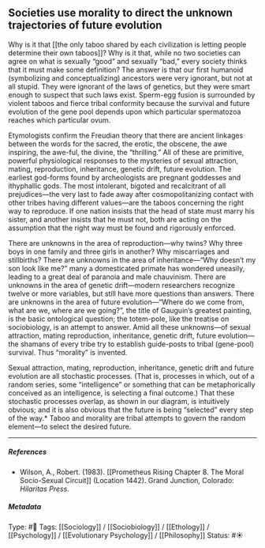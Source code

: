 ##  Societies use morality to direct the unknown trajectories of future evolution  # 

Why is it that [[the only taboo shared by each civilization is letting people determine their own taboos]]? Why is it that, while no two societies can agree on what is sexually “good” and sexually “bad,” every society thinks that it must make some definition? The answer is that our first humanoid (symbolizing and conceptualizing) ancestors were very ignorant, but not at all stupid. They were ignorant of the laws of genetics, but they were smart enough to suspect that such laws exist. Sperm-egg fusion is surrounded by violent taboos and fierce tribal conformity because the survival and future evolution of the gene pool depends upon which particular spermatozoa reaches which particular ovum.

Etymologists confirm the Freudian theory that there are ancient linkages between the words for the sacred, the erotic, the obscene, the awe inspiring, the awe-ful, the divine, the “thrilling.” All of these are primitive, powerful physiological responses to the mysteries of sexual attraction, mating, reproduction, inheritance, genetic drift, future evolution. The earliest god-forms found by archeologists are pregnant goddesses and ithyphallic gods. The most intolerant, bigoted and recalcitrant of all prejudices—the very last to fade away after cosmopolitanizing contact with other tribes having different values—are the taboos concerning the right way to reproduce. If one nation insists that the head of state must marry his sister, and another insists that he must not, both are acting on the assumption that the right way must be found and rigorously enforced.

There are unknowns in the area of reproduction—why twins? Why three boys in one family and three girls in another? Why miscarriages and stillbirths? There are unknowns in the area of inheritance—“Why doesn’t my son look like me?” many a domesticated primate has wondered uneasily, leading to a great deal of paranoia and male chauvinism. There are unknowns in the area of genetic drift—modern researchers recognize twelve or more variables, but still have more questions than answers. There are unknowns in the area of future evolution—“Where do we come from, what are we, where are we going?”, the title of Gauguin’s greatest painting, is the basic ontological question; the totem-pole, like the treatise on sociobiology, is an attempt to answer. Amid all these unknowns—of sexual attraction, mating reproduction, inheritance, genetic drift, future evolution—the shamans of every tribe try to establish guide-posts to tribal (gene-pool) survival. Thus “morality” is invented.

Sexual attraction, mating, reproduction, inheritance, genetic drift and future evolution are all stochastic processes. (That is, processes in which, out of a random series, some “intelligence” or something that can be metaphorically conceived as an intelligence, is selecting a final outcome.) That these stochastic processes overlap, as shown in our diagram, is intuitively obvious; and it is also obvious that the future is being “selected” every step of the way.* Taboo and morality are tribal attempts to govern the random element—to select the desired future.

___

##### References

- Wilson, A., Robert. (1983). [[Prometheus Rising Chapter 8. The Moral Socio-Sexual Circuit]] (Location 1442). Grand Junction, Colorado: _Hilaritas Press_.

##### Metadata

Type: #🔴 
Tags: [[Sociology]] / [[Sociobiology]] / [[Ethology]] / [[Psychology]] / [[Evolutionary Psychology]] / [[Philosophy]]
Status: #☀️ 